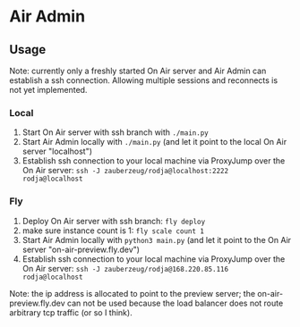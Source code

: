 # Air Admin

## Usage

Note: currently only a freshly started On Air server and Air Admin can establish a ssh connection.
Allowing multiple sessions and reconnects is not yet implemented.

### Local

1. Start On Air server with ssh branch with `./main.py`
2. Start Air Admin locally with `./main.py` (and let it point to the local On Air server "localhost")
3. Establish ssh connection to your local machine via ProxyJump over the On Air server: `ssh -J zauberzeug/rodja@localhost:2222 rodja@localhost`

### Fly

1. Deploy On Air server with ssh branch: `fly deploy`
2. make sure instance count is 1: `fly scale count 1`
3. Start Air Admin locally with `python3 main.py` (and let it point to the On Air server "on-air-preview.fly.dev")
4. Establish ssh connection to your local machine via ProxyJump over the On Air server: `ssh -J zauberzeug/rodja@168.220.85.116 rodja@localhost`

Note: the ip address is allocated to point to the preview server;
the on-air-preview.fly.dev can not be used because the load balancer does not route arbitrary tcp traffic (or so I think).
